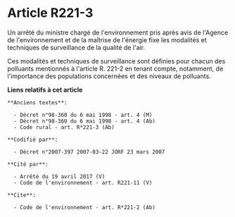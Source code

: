 # Article R221-3

Un arrêté du ministre chargé de l'environnement pris après avis de l'Agence de l'environnement et de la maîtrise de l'énergie
fixe les modalités et techniques de surveillance de la qualité de l'air.

Ces modalités et techniques de surveillance sont définies pour chacun des polluants mentionnés à l'article R. 221-2 en tenant
compte, notamment, de l'importance des populations concernées et des niveaux de polluants.

**Liens relatifs à cet article**

	**Anciens textes**:

	  - Décret n°98-360 du 6 mai 1998 - art. 4 (M)
	  - Décret n°98-360 du 6 mai 1998 - art. 4 (Ab)
	  - Code rural - art. R*221-3 (Ab)

	**Codifié par**:

	  - Décret n°2007-397 2007-03-22 JORF 23 mars 2007

	**Cité par**:

	  - Arrêté du 19 avril 2017 (V)
	  - Code de l'environnement - art. R221-11 (V)

	**Cite**:

	  - Code de l'environnement - art. R*221-2 (Ab)
